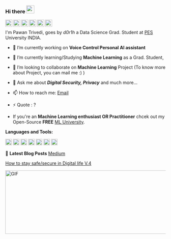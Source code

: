 ### Hi there <img src="https://media.giphy.com/media/hvRJCLFzcasrR4ia7z/giphy.gif" width="25px">

<!-- LinkedIn-->
<a href="https://www.linkedin.com/in/d0r1h/">
  <img align="left" alt="Pawan Trivedi" width="22px" src="https://cdn.jsdelivr.net/npm/simple-icons@v3/icons/linkedin.svg" />
</a>
<!--Hackerrank-->
<a href="https://www.hackerrank.com/d0r1h">
  <img align="left" alt="Pawan Trivedi" width="22px" src="https://cdn.jsdelivr.net/npm/simple-icons@3.6.1/icons/hackerrank.svg" />
</a>
<!--Kaggle-->
<a href="https://www.kaggle.com/undersc0re">
  <img align="left" alt="Pawan Trivedi" width="22px" src="https://cdn.jsdelivr.net/npm/simple-icons@3.6.1/icons/kaggle.svg" />
</a>
<!--Medium-->
<a href="https://medium.com/@d0r1h">
  <img align="left" alt="Pawan Trivedi" width="22px" src="https://cdn.jsdelivr.net/npm/simple-icons@3.6.1/icons/medium.svg" />
</a>
<!--Quora
<a href="https://medium.com/@d0r1hh">
  <img align="left" alt="Pawan Trivedi" width="22px" src="https://cdn.jsdelivr.net/npm/simple-icons@3.6.1/icons/quora.svg" />
</a>
-->
<!-- Twitter -->
<a href="https://twitter.com/d0r1h">
  <img align="left" alt="Pawan Trivedi | Twitter" width="22px" src="https://cdn.jsdelivr.net/npm/simple-icons@v3/icons/twitter.svg" />
</a>
<!-- Whatsapp-->
<a href="https://api.whatsapp.com/send?phone=919454795824&text=&source=&data=&app_absent=">
  <img align="left" alt="Pawan Trivedi" width="22px" src="https://cdn.jsdelivr.net/npm/simple-icons@3.6.1/icons/whatsapp.svg" />
</a>

<br/>

I'm Pawan Trivedi, goes by *d0r1h* a Data Science Grad. Student at [PES](https://www.pes.edu) University INDIA. 
    
- 🔭 I’m currently working on **Voice Control Personal AI assistant**
- 🌱 I’m currently learning/Studying **Machine Learning** as a Grad. Student, 
- 👯 I’m looking to collaborate on **Machine Learning** Project (To know more about Project, you can mail me :) )
- 💬 Ask me about ***Digital Security, Privacy*** and much more... 
- 📫 How to reach me: [Email](mailto:59r@protonmail.com)
- ⚡ Quote : ?

- If you're an **Machine Learning enthusiast OR Practitioner** chcek out my Open-Source **FREE** [ML University](https://d0r1h.github.io/ML-University/). 

**Languages and Tools:** 

<code><img height="20" src="https://cdn.jsdelivr.net/npm/simple-icons@3.6.1/icons/python.svg"></code>
<code><img height="20" src="https://cdn.jsdelivr.net/npm/simple-icons@3.6.1/icons/docker.svg"></code>
<code><img height="20" src="https://cdn.jsdelivr.net/npm/simple-icons@3.6.1/icons/linux.svg"></code>
<code><img height="20" src="https://cdn.jsdelivr.net/npm/simple-icons@3.6.1/icons/javascript.svg"></code>
<code><img height="20" src="https://cdn.jsdelivr.net/npm/simple-icons@3.6.1/icons/github.svg"></code>
<code><img height="20" src="https://www.flaticon.com/premium-icon/icons/svg/2980/2980591.svg"></code>
<code><img height="20" src="https://cdn.jsdelivr.net/npm/simple-icons@3.6.1/icons/flask.svg"></code>



📕 **Latest Blog Posts** [Medium](https://medium.com/@d0r1h)
<!-- BLOG-POST-LIST:START -->
[How to stay safe/secure in Digital life V.4](https://medium.com/@d0r1h/how-to-stay-secure-in-digital-life-v-4-2203dd030c4b)

<!-- BLOG-POST-LIST:END -->


<img align="centre" alt="GIF" src="https://media.giphy.com/media/G3H3U0fsmRfUY/giphy.gif?raw=true" width="900" height="200" />                    

